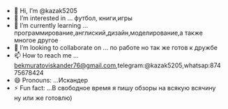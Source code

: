 - 👋 Hi, I’m @kazak5205
- 👀 I’m interested in ... футбол, книги,игры
- 🌱 I’m currently learning ... программирование,англиский,дизайн,моделирование,а также многое другое
- 💞️ I’m looking to collaborate on ... по работе но так же готов к дружбе
- 📫 How to reach me ... bekmuratoviskander76@gmail.com,telegram:@kazak5205,whatsap:87475678424
- 😄 Pronouns: ...Искандер
- ⚡ Fun fact: ...В свободное время я пишу обзоры на всякую всячину ну или же готовлю)

<!---
kazak5205/kazak5205 is a ✨ special ✨ repository because its `README.md` (this file) appears on your GitHub profile.
You can click the Preview link to take a look at your changes.
--->
